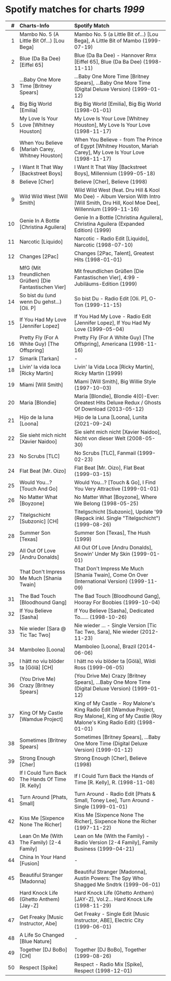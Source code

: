 # Spotify matches for charts *1999*

|    # | Charts-Info                                            | Spotify Match                                                                                                                                |
| ---: | :----------------------------------------------------- | :------------------------------------------------------------------------------------------------------------------------------------------- |
|    1 | Mambo No. 5 (A Little Bit Of...) [Lou Bega]            | Mambo No. 5 (a Little Bit of...) [Lou Bega], A Little Bit of Mambo (1999-07-19)                                                              |
|    2 | Blue (Da Ba Dee) [Eiffel 65]                           | Blue (Da Ba Dee) - Hannover Rmx [Eiffel 65], Blue (Da Ba Dee) (1998-11-11)                                                                   |
|    3 | ...Baby One More Time [Britney Spears]                 | ...Baby One More Time [Britney Spears], ...Baby One More Time (Digital Deluxe Version) (1999-01-12)                                          |
|    4 | Big Big World [Emilia]                                 | Big Big World [Emilia], Big Big World (1998-01-01)                                                                                           |
|    5 | My Love Is Your Love [Whitney Houston]                 | My Love Is Your Love [Whitney Houston], My Love Is Your Love (1998-11-17)                                                                    |
|    6 | When You Believe [Mariah Carey, Whitney Houston]       | When You Believe - from The Prince of Egypt [Whitney Houston, Mariah Carey], My Love Is Your Love (1998-11-17)                               |
|    7 | I Want It That Way [Backstreet Boys]                   | I Want It That Way [Backstreet Boys], Millennium (1999-05-18)                                                                                |
|    8 | Believe [Cher]                                         | Believe [Cher], Believe (1998)                                                                                                               |
|    9 | Wild Wild West [Will Smith]                            | Wild Wild West (feat. Dru Hill & Kool Mo Dee) - Album Version With Intro [Will Smith, Dru Hill, Kool Moe Dee], Willennium (1999-11-16)       |
|   10 | Genie In A Bottle [Christina Aguilera]                 | Genie In a Bottle [Christina Aguilera], Christina Aguilera (Expanded Edition) (1999)                                                         |
|   11 | Narcotic [Liquido]                                     | Narcotic - Radio Edit [Liquido], Narcotic (1998-07-10)                                                                                       |
|   12 | Changes [2Pac]                                         | Changes [2Pac, Talent], Greatest Hits (1998-01-01)                                                                                           |
|   13 | MfG (Mit freundlichen Grüßen) [Die Fantastischen Vier] | Mit freundlichen Grüßen [Die Fantastischen Vier], 4:99 - Jubiläums-Edition (1999)                                                            |
|   14 | So bist du (und wenn Du gehst...) [Oli. P]             | So bist Du - Radio Edit [Oli. P], O-Ton (1999-11-15)                                                                                         |
|   15 | If You Had My Love [Jennifer Lopez]                    | If You Had My Love - Radio Edit [Jennifer Lopez], If You Had My Love (1999-05-04)                                                            |
|   16 | Pretty Fly (For A White Guy) [The Offspring]           | Pretty Fly (For A White Guy) [The Offspring], Americana (1998-11-16)                                                                         |
|   17 | Simarik [Tarkan]                                       | -                                                                                                                                            |
|   18 | Livin' la vida loca [Ricky Martin]                     | Livin' la Vida Loca [Ricky Martin], Ricky Martin (1999)                                                                                      |
|   19 | Miami [Will Smith]                                     | Miami [Will Smith], Big Willie Style (1997-10-03)                                                                                            |
|   20 | Maria [Blondie]                                        | Maria [Blondie], Blondie 4(0)-Ever: Greatest Hits Deluxe Redux / Ghosts Of Download (2013-05-12)                                             |
|   21 | Hijo de la luna [Loona]                                | Hijo de la Luna [Loona], Lunita (2021-09-24)                                                                                                 |
|   22 | Sie sieht mich nicht [Xavier Naidoo]                   | Sie sieht mich nicht [Xavier Naidoo], Nicht von dieser Welt (2008-05-30)                                                                     |
|   23 | No Scrubs [TLC]                                        | No Scrubs [TLC], Fanmail (1999-02-23)                                                                                                        |
|   24 | Flat Beat [Mr. Oizo]                                   | Flat Beat [Mr. Oizo], Flat Beat (1999-03-15)                                                                                                 |
|   25 | Would You...? [Touch And Go]                           | Would You...? [Touch & Go], I Find You Very Attractive (1999-01-01)                                                                          |
|   26 | No Matter What [Boyzone]                               | No Matter What [Boyzone], Where We Belong (1998-05-25)                                                                                       |
|   27 | Titelgschicht [Subzonic] [CH]                          | Titelgschicht [Subzonic], Update '99 (Repack inkl. Single "Titelgschicht") (1999-08-26)                                                      |
|   28 | Summer Son [Texas]                                     | Summer Son [Texas], The Hush (1999)                                                                                                          |
|   29 | All Out Of Love [Andru Donalds]                        | All Out Of Love [Andru Donalds], Snowin' Under My Skin (1999-01-01)                                                                          |
|   30 | That Don't Impress Me Much [Shania Twain]              | That Don't Impress Me Much [Shania Twain], Come On Over (International Version) (1999-11-09)                                                 |
|   31 | The Bad Touch [Bloodhound Gang]                        | The Bad Touch [Bloodhound Gang], Hooray For Boobies (1999-10-04)                                                                             |
|   32 | If You Believe [Sasha]                                 | If You Believe [Sasha], Dedicated To...... (1998-10-26)                                                                                      |
|   33 | Nie wieder [Sara @ Tic Tac Two]                        | Nie wieder ... - Single Version [Tic Tac Two, Sara], Nie wieder (2012-11-23)                                                                 |
|   34 | Mamboleo [Loona]                                       | Mamboleo [Loona], Brazil (2014-06-06)                                                                                                        |
|   35 | I hätt no viu blöder ta [Gölä] [CH]                    | I hätt no viu blöder ta [Gölä], Wildi Ross (1999-06-05)                                                                                      |
|   36 | (You Drive Me) Crazy [Britney Spears]                  | (You Drive Me) Crazy [Britney Spears], ...Baby One More Time (Digital Deluxe Version) (1999-01-12)                                           |
|   37 | King Of My Castle [Wamdue Project]                     | King of My Castle - Roy Malone's King Radio Edit [Wamdue Project, Roy Malone], King of My Castle (Roy Malone's King Radio Edit) (1998-01-01) |
|   38 | Sometimes [Britney Spears]                             | Sometimes [Britney Spears], ...Baby One More Time (Digital Deluxe Version) (1999-01-12)                                                      |
|   39 | Strong Enough [Cher]                                   | Strong Enough [Cher], Believe (1998)                                                                                                         |
|   40 | If I Could Turn Back The Hands Of Time [R. Kelly]      | If I Could Turn Back the Hands of Time [R. Kelly], R. (1998-11-08)                                                                           |
|   41 | Turn Around [Phats, Small]                             | Turn Around - Radio Edit [Phats & Small, Toney Lee], Turn Around - Single (1999-01-01)                                                       |
|   42 | Kiss Me [Sixpence None The Richer]                     | Kiss Me [Sixpence None The Richer], Sixpence None the Richer (1997-11-22)                                                                    |
|   43 | Lean On Me (With The Family) [2-4 Family]              | Lean on Me (With the Family) - Radio Version [2-4 Family], Family Business (1999-04-21)                                                      |
|   44 | China In Your Hand [Fusion]                            | -                                                                                                                                            |
|   45 | Beautiful Stranger [Madonna]                           | Beautiful Stranger [Madonna], Austin Powers: The Spy Who Shagged Me Sndtrk (1999-06-01)                                                      |
|   46 | Hard Knock Life (Ghetto Anthem) [Jay-Z]                | Hard Knock Life (Ghetto Anthem) [JAY-Z], Vol.2... Hard Knock Life (1998-11-29)                                                               |
|   47 | Get Freaky [Music Instructor, Abe]                     | Get Freaky - Single Edit [Music Instructor, ABE], Electric City (1999-06-01)                                                                 |
|   48 | A Life So Changed [Blue Nature]                        | -                                                                                                                                            |
|   49 | Together [DJ BoBo] [CH]                                | Together [DJ BoBo], Together (1999-08-26)                                                                                                    |
|   50 | Respect [Spike]                                        | Respect - Radio Mix [Spike], Respect (1998-12-01)                                                                                            |
